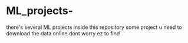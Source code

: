 # ML_projects-
there's several ML projects inside this repository
some project u need to download the data online dont worry ez to find 
